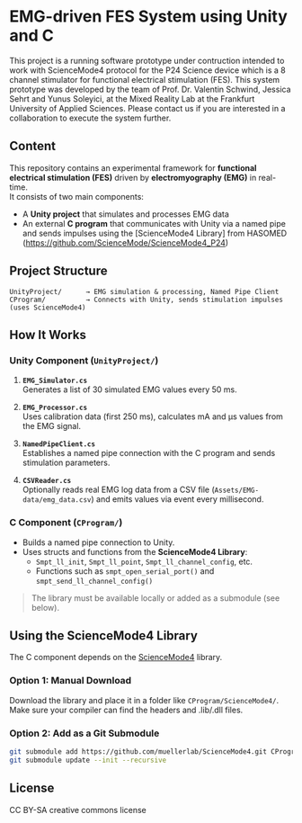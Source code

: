 # EMG-driven FES System using Unity and C

This project is a running software prototype under contruction intended to work with ScienceMode4 protocol for the P24 Science device which is a 8 channel stimulator for functional electrical stimulation (FES). 
This system prototype was developed by the team of Prof. Dr. Valentin Schwind, Jessica Sehrt and Yunus Soleyici, at the Mixed Reality Lab at the Frankfurt University of Applied Sciences. Please contact us if you are interested in a collaboration to execute the system further. 

## Content

This repository contains an experimental framework for **functional electrical stimulation (FES)** driven by **electromyography (EMG)** in real-time.  
It consists of two main components:

- A **Unity project** that simulates and processes EMG data
- An external **C program** that communicates with Unity via a named pipe and sends impulses using the [ScienceMode4 Library] from HASOMED (https://github.com/ScienceMode/ScienceMode4_P24)

##  Project Structure

```
UnityProject/      → EMG simulation & processing, Named Pipe Client
CProgram/          → Connects with Unity, sends stimulation impulses (uses ScienceMode4)
```

##  How It Works

### Unity Component (`UnityProject/`)

1. **`EMG_Simulator.cs`**  
   Generates a list of 30 simulated EMG values every 50 ms.

2. **`EMG_Processor.cs`**  
   Uses calibration data (first 250 ms), calculates mA and µs values from the EMG signal.

3. **`NamedPipeClient.cs`**  
   Establishes a named pipe connection with the C program and sends stimulation parameters.

4. **`CSVReader.cs`**  
   Optionally reads real EMG log data from a CSV file (`Assets/EMG-data/emg_data.csv`) and emits values via event every millisecond.

### C Component (`CProgram/`)

- Builds a named pipe connection to Unity.
- Uses structs and functions from the **ScienceMode4 Library**:
  - `Smpt_ll_init`, `Smpt_ll_point`, `Smpt_ll_channel_config`, etc.
  - Functions such as `smpt_open_serial_port()` and `smpt_send_ll_channel_config()`

> The library must be available locally or added as a submodule (see below).

##  Using the ScienceMode4 Library

The C component depends on the [ScienceMode4](https://github.com/muellerlab/ScienceMode4) library.

###  Option 1: Manual Download
Download the library and place it in a folder like `CProgram/ScienceMode4/`.  
Make sure your compiler can find the headers and .lib/.dll files.

###  Option 2: Add as a Git Submodule

```bash
git submodule add https://github.com/muellerlab/ScienceMode4.git CProgram/ScienceMode4
git submodule update --init --recursive
```

##  License

CC BY-SA creative commons license
